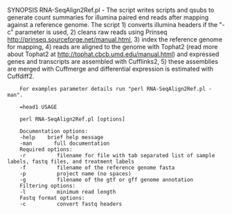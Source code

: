 SYNOPSIS
        RNA-SeqAlign2Ref.pl - The script writes scripts and qsubs to generate count summaries for illumina paired end reads after mapping against a reference genome. The script 1) converts illumina headers if the "-c" parameter is used, 2) cleans raw reads using Prinseq http://prinseq.sourceforge.net/manual.html, 3) index the reference genome for mapping, 4) reads are aligned to the genome with Tophat2 (read more about Tophat2 at http://tophat.cbcb.umd.edu/manual.html) and expressed genes and transcripts are assembled with Cufflinks2, 5) these assemblies are merged with Cuffmerge and differential expression is estimated with Cuffdiff2.

        For examples parameter details run "perl RNA-SeqAlign2Ref.pl -man".

        =head1 USAGE

        perl RNA-SeqAlign2Ref.pl [options]

        Documentation options:
        -help    brief help message
        -man       full documentation
        Required options:
        -r          filename for file with tab separated list of sample labels, fastq files, and treatment labels
        -f          filename of the reference genome fasta
        -p          project name (no spaces)
        -g          filename of the gtf or gff genome annotation
        Filtering options:
        -l          minimum read length
        Fastq format options:
        -c          convert fastq headers
